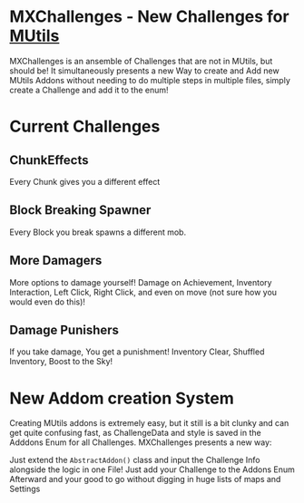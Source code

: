 # MXChallenges - New Challenges for [MUtils](https://github.com/mutils-mc/mutils)

MXChallenges is an ansemble of Challenges that are not in MUtils, but should be! It simultaneously presents a new Way
to create and Add new MUtils Addons without needing to do multiple steps in multiple files, simply create a Challenge and add it to the enum!

# Current Challenges

## ChunkEffects
Every Chunk gives you a different effect

## Block Breaking Spawner
Every Block you break spawns a different mob. 

## More Damagers
More options to damage yourself! Damage on Achievement, Inventory Interaction, Left Click, Right Click, and even on move (not sure how you would even do this)!

## Damage Punishers
If you take damage, You get a punishment! Inventory Clear, Shuffled Inventory, Boost to the Sky!


# New Addom creation System
Creating MUtils addons is extremely easy, but it still is a bit clunky and can get quite confusing fast, as
ChallengeData and style is saved in the Adddons Enum for all Challenges. MXChallenges presents a new way: 

Just extend the `AbstractAddon()` class and input the Challenge Info alongside the logic in one File! Just add your 
Challenge to the Addons Enum Afterward and your good to go without digging in huge lists of maps and Settings
